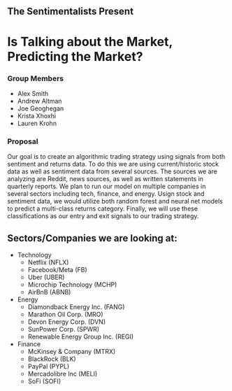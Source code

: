 ## The Sentimentalists Present
# Is Talking about the Market, Predicting the Market?

### Group Members
* Alex Smith
* Andrew Altman
* Joe Geoghegan
* Krista Xhoxhi
* Lauren Krohn
### Proposal
Our goal is to create an algorithmic trading strategy using signals from both sentiment and returns data.
To do this we are using current/historic stock data as well as sentiment data from several sources.
The sources we are analyzing are Reddit, news sources, as well as written statements in quarterly reports.
We plan to run our model on multiple companies in several sectors including tech, finance, and energy.
Usign stock and sentiment data, we would utilize both random forest and neural net models to predict a multi-class returns category.
Finally, we will use these classifications as our entry and exit signals to our trading strategy. 
## Sectors/Companies we are looking at:
- Technology
  - Netflix (NFLX)
  - Facebook/Meta (FB)
  - Uber (UBER)
  - Microchip Technology (MCHP)
  - AirBnB (ABNB)
- Energy
  - Diamondback Energy Inc. (FANG)
  - Marathon Oil Corp. (MRO)
  - Devon Energy Corp. (DVN)
  - SunPower Corp. (SPWR)
  - Renewable Energy Group Inc. (REGI)
- Finance
  - McKinsey & Company (MTRX)
  - BlackRock (BLK)
  - PayPal (PYPL)
  - Mercadolibre Inc (MELI)
  - SoFi (SOFI)